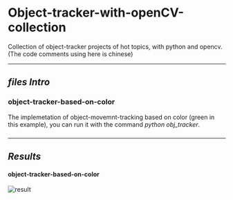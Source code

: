 # Object-tracker-with-openCV-collection
Collection of object-tracker projects of hot topics, with python and opencv.
(The code comments using here is chinese)

----------------------------------------------------
## ***files Intro***
### object-tracker-based-on-color
The implemetation of object-movemnt-tracking based on color (green in this example), you can run it with the command *python obj_tracker*.

### 

----------------------------------------------------
## ***Results***
#### object-tracker-based-on-color
![result](https://github.com/LZQthePlane/Object-tracker-with-opencv/blob/master/object-tracker-based-on-color/test_gif.gif)

